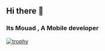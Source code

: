 ## Hi there 👋 
### Its Mouad , A Mobile developer

[![trophy](https://github-profile-trophy.vercel.app/?username=Mouad677)](https://github.com/ryo-ma/github-profile-trophy)

<!--
**Mouad677/Mouad677** is a ✨ _special_ ✨ repository because its `README.md` (this file) appears on your GitHub profile.

Here are some ideas to get you started:

- 🔭 I’m currently working on ...
- 🌱 I’m currently learning ...
- 👯 I’m looking to collaborate on ...
- 🤔 I’m looking for help with ...
- 💬 Ask me about ...
- 📫 How to reach me: ...
- 😄 Pronouns: ...
- ⚡ Fun fact: ...
-->

